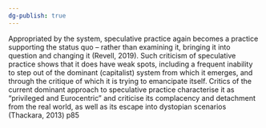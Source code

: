 ```yaml
---
dg-publish: true
---
```

Appropriated by the system, speculative practice again becomes a practice supporting the status quo – rather than examining it, bringing it into question and changing it (Revell, 2019). Such criticism of speculative practice shows that it does have weak spots, including a frequent inability to step out of the dominant (capitalist) system from which it emerges, and through the critique of which it is trying to emancipate itself. Critics of the current dominant approach to speculative practice characterise it as “privileged and Eurocentric” and criticise its complacency and detachment from the real world, as well as its escape into dystopian scenarios (Thackara, 2013) p85
